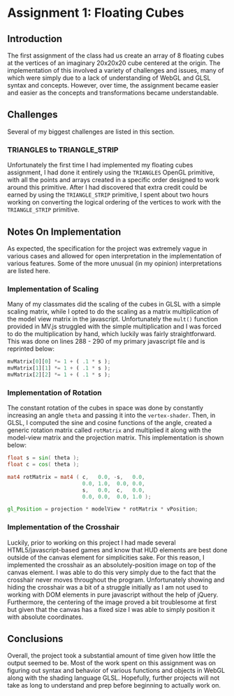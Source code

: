 # Assignment 1: Floating Cubes

## Introduction

The first assignment of the class had us create an array of 8 floating cubes at the vertices of an imaginary 20x20x20 cube centered at the origin. The implementation of this involved a variety of challenges and issues, many of which were simply due to a lack of understanding of WebGL and GLSL syntax and concepts. However, over time, the assignment became easier and easier as the concepts and transformations became understandable.

## Challenges

Several of my biggest challenges are listed in this section.

### TRIANGLES to TRIANGLE_STRIP

Unfortunately the first time I had implemented my floating cubes assignment, I had done it entirely using the `TRIANGLES` OpenGL primitive, with all the points and arrays created in a specific order designed to work around this primitive. After I had discovered that extra credit could be earned by using the `TRIANGLE_STRIP` primitive, I spent about two hours working on converting the logical ordering of the vertices to work with the `TRIANGLE_STRIP` primitive.

## Notes On Implementation

As expected, the specification for the project was extremely vague in various cases and allowed for open interpretation in the implementation of various features. Some of the more unusual (in my opinion) interpretations are listed here.

### Implementation of Scaling

Many of my classmates did the scaling of the cubes in GLSL with a simple scaling matrix, while I opted to do the scaling as a matrix multiplication of the model view matrix in the javascript. Unfortunately the `mult()` function provided in MV.js struggled with the simple multiplication and I was forced to do the multiplication by hand, which luckily was fairly straightforward. This was done on lines 288 - 290 of my primary javascript file and is reprinted below:

```javascript
mvMatrix[0][0] *= 1 + ( .1 * s );
mvMatrix[1][1] *= 1 + ( .1 * s );
mvMatrix[2][2] *= 1 + ( .1 * s );
```

### Implementation of Rotation

The constant rotation of the cubes in space was done by constantly increasing an angle `theta` and passing it into the `vertex-shader`. Then, in GLSL, I computed the sine and cosine functions of the angle, created a generic rotation matrix called `rotMatrix` and multiplied it along with the model-view matrix and the projection matrix. This implementation is shown below:

```GLSL
float s = sin( theta );
float c = cos( theta );

mat4 rotMatrix = mat4 ( c,   0.0, -s,   0.0,
						0.0, 1.0,  0.0, 0.0,
						s,   0.0,  c,   0.0,
						0.0, 0.0,  0.0, 1.0 );

gl_Position = projection * modelView * rotMatrix * vPosition;
```

### Implementation of the Crosshair

Luckily, prior to working on this project I had made several HTML5/javascript-based games and know that HUD elements are best done outside of the canvas element for simplicities sake. For this reason, I implemented the crosshair as an absolutely-position image on top of the canvas element. I was able to do this very simply due to the fact that the crosshair never moves throughout the program. Unfortunately showing and hiding the crosshair was a bit of a struggle initially as I am not used to working with DOM elements in pure javascript without the help of jQuery. Furthermore, the centering of the image proved a bit troublesome at first but given that the canvas has a fixed size I was able to simply position it with absolute coordinates.

## Conclusions

Overall, the project took a substantial amount of time given how little the output seemed to be. Most of the work spent on this assignment was on figuring out syntax and behavior of various functions and objects in WebGL along with the shading language GLSL. Hopefully, further projects will not take as long to understand and prep before beginning to actually work on.